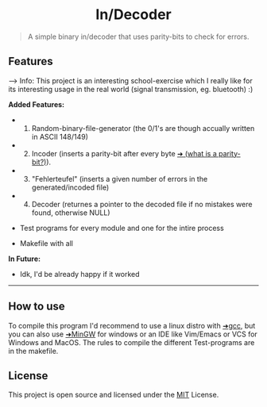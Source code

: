 <h1 align="center">
  In/Decoder
</h1>

> A simple binary in/decoder that uses parity-bits to check for errors.

## Features

--> Info: This project is an interesting school-exercise which I really like for its interesting usage in the real world (signal transmission, eg. bluetooth) :)

**Added Features:**
- 1. Random-binary-file-generator (the 0/1's are though accually written in ASCII 148/149)
- 2. Incoder (inserts a parity-bit after every byte [➜ (what is a parity-bit?)](https://en.wikipedia.org/wiki/Parity_bit)).
- 3. "Fehlerteufel" (inserts a given number of errors in the generated/incoded file)
- 4. Decoder (returnes a pointer to the decoded file if no mistakes were found, otherwise NULL)

- Test programs for every module and one for the intire process
- Makefile with all 

**In Future:**
- Idk, I'd be already happy if it worked

---

## How to use

To compile this program I'd recommend to use a linux distro with [➜gcc](https://www.gnu.org/software/gcc/), but you can also use [➜MinGW](https://www.mingw-w64.org/) for windows or an IDE like Vim/Emacs or VCS for Windows and MacOS.
The rules to compile the different Test-programs are in the makefile.

## License

This project is open source and licensed under the [MIT](/LICENSE) License.
